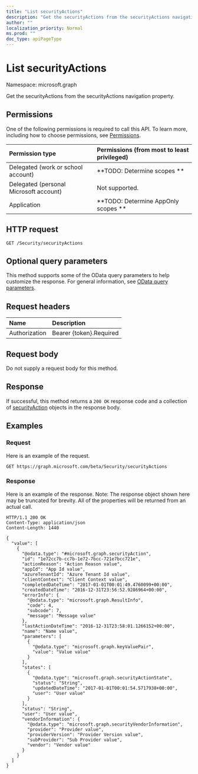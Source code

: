 ```yaml
---
title: "List securityActions"
description: "Get the securityActions from the securityActions navigation property."
author: ""
localization_priority: Normal
ms.prod: ""
doc_type: apiPageType
---
```


# List securityActions

Namespace: microsoft.graph

Get the securityActions from the securityActions navigation property.

## Permissions
One of the following permissions is required to call this API. To learn more, including how to choose permissions, see [Permissions](/concepts/permissions-reference.md).

|Permission type|Permissions (from most to least privileged)|
|:---|:---|
|Delegated (work or school account)|**TODO: Determine scopes **|
|Delegated (personal Microsoft account)|Not supported.|
|Application|**TODO: Determine AppOnly scopes **|

## HTTP request
<!-- {
  "blockType": "ignored"
}
-->
``` http
GET /Security/securityActions
```

## Optional query parameters
This method supports some of the OData query parameters to help customize the response. For general information, see [OData query parameters](/graph/query-parameters).

## Request headers
|Name|Description|
|:---|:---|
|Authorization|Bearer {token}.Required|

## Request body
Do not supply a request body for this method.

## Response
If successful, this method returns a `200 OK` response code and a collection of [securityAction](../resources/securityaction.md) objects in the response body.

## Examples

### Request
Here is an example of the request.
<!-- {
  "blockType": "request",
  "name": "get_securityaction"
}
-->
``` http
GET https://graph.microsoft.com/beta/Security/securityActions
```

### Response
Here is an example of the response. Note: The response object shown here may be truncated for brevity. All of the properties will be returned from an actual call.
<!-- {
  "blockType": "response",
  "truncated": true,
  "@odata.type": "collection(microsoft.graph.securityaction)"
}
-->
``` http
HTTP/1.1 200 OK
Content-Type: application/json
Content-Length: 1440

{
  "value": [
    {
      "@odata.type": "#microsoft.graph.securityAction",
      "id": "1e72cc7b-cc7b-1e72-7bcc-721e7bcc721e",
      "actionReason": "Action Reason value",
      "appId": "App Id value",
      "azureTenantId": "Azure Tenant Id value",
      "clientContext": "Client Context value",
      "completedDateTime": "2017-01-01T00:01:49.4760099+00:00",
      "createdDateTime": "2016-12-31T23:56:52.9286964+00:00",
      "errorInfo": {
        "@odata.type": "microsoft.graph.ResultInfo",
        "code": 4,
        "subcode": 7,
        "message": "Message value"
      },
      "lastActionDateTime": "2016-12-31T23:58:01.1266152+00:00",
      "name": "Name value",
      "parameters": [
        {
          "@odata.type": "microsoft.graph.keyValuePair",
          "value": "Value value"
        }
      ],
      "states": [
        {
          "@odata.type": "microsoft.graph.securityActionState",
          "status": "String",
          "updatedDateTime": "2017-01-01T00:01:54.5717938+00:00",
          "user": "User value"
        }
      ],
      "status": "String",
      "user": "User value",
      "vendorInformation": {
        "@odata.type": "microsoft.graph.securityVendorInformation",
        "provider": "Provider value",
        "providerVersion": "Provider Version value",
        "subProvider": "Sub Provider value",
        "vendor": "Vendor value"
      }
    }
  ]
}
```

